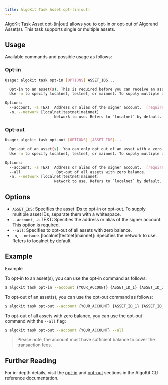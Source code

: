 ```yaml
---
title: AlgoKit Task Asset opt-(in|out)
---
```

AlgoKit Task Asset opt-(in|out) allows you to opt-in or opt-out of Algorand Asset(s). This task supports single or multiple assets.

## Usage

Available commands and possible usage as follows:

### Opt-in

```bash
Usage: algokit task opt-in [OPTIONS] ASSET_IDS...

  Opt-in to an asset(s). This is required before you can receive an asset.
  Use -n to specify localnet, testnet, or mainnet. To supply multiple asset IDs, separate them with a whitespace.

Options:
  --account, -a TEXT  Address or alias of the signer account.  [required]
  -n, --network [localnet|testnet|mainnet]
                      Network to use. Refers to `localnet` by default.
```

### Opt-out

```bash
Usage: algokit task opt-out [OPTIONS] [ASSET_IDS]...

  Opt-out of an asset(s). You can only opt out of an asset with a zero balance.
  Use -n to specify localnet, testnet, or mainnet. To supply multiple asset IDs, separate them with a whitespace.

Options:
  --account, -a TEXT  Address or alias of the signer account.  [required]
  --all                Opt-out of all assets with zero balance.
  -n, --network [localnet|testnet|mainnet]
                      Network to use. Refers to `localnet` by default.
```

## Options

- `ASSET_IDS`: Specifies the asset IDs to opt-in or opt-out. To supply multiple asset IDs, separate them with a whitespace.
- `--account`, `-a` TEXT: Specifies the address or alias of the signer account. This option is required.
- `--all`: Specifies to opt-out of all assets with zero balance.
- `-n`, `--network` [localnet|testnet|mainnet]: Specifies the network to use. Refers to localnet by default.

## Example

Example

To opt-in to an asset(s), you can use the opt-in command as follows:

```bash
$ algokit task opt-in --account {YOUR_ACCOUNT} {ASSET_ID_1} {ASSET_ID_2} {ASSET_ID_3} ...
```

To opt-out of an asset(s), you can use the opt-out command as follows:

```bash
$ algokit task opt-out --account {YOUR_ACCOUNT} {ASSET_ID_1} {ASSET_ID_2} ...
```

To opt-out of all assets with zero balance, you can use the opt-out command with the `--all` flag:

```bash
$ algokit task opt-out --account {YOUR_ACCOUNT} --all
```

> Please note, the account must have sufficient balance to cover the transaction fees.

## Further Reading

For in-depth details, visit the [opt-in](/algokit/cli/commands#opt-in) and [opt-out](/algokit/cli/../../cli/index#opt-out) sections in the AlgoKit CLI reference documentation.